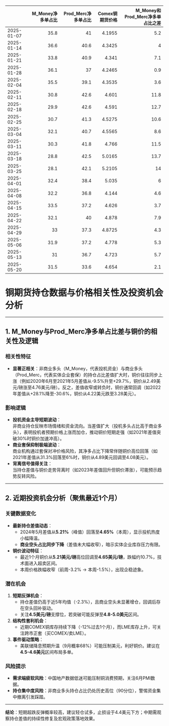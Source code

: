 |            |   M_Money净多单占比 |   Prod_Merc净多单占比 |   Comex铜期货价格 |   M_Money和Prod_Merc净多单占比之差 |
|:-----------|--------------------:|----------------------:|------------------:|-----------------------------------:|
| 2025-01-07 |                35.8 |                  41   |            4.1955 |                                5.2 |
| 2025-01-14 |                36.6 |                  40.6 |            4.3425 |                                4   |
| 2025-01-21 |                33.8 |                  40.9 |            4.341  |                                7.1 |
| 2025-01-28 |                36.1 |                  37   |            4.2465 |                                0.9 |
| 2025-02-04 |                35.5 |                  39.1 |            4.3535 |                                3.6 |
| 2025-02-11 |                30.8 |                  42.6 |            4.601  |                               11.8 |
| 2025-02-18 |                29.9 |                  42.6 |            4.591  |                               12.7 |
| 2025-02-25 |                30.7 |                  41.3 |            4.5275 |                               10.6 |
| 2025-03-04 |                32.1 |                  40.7 |            4.5565 |                                8.6 |
| 2025-03-11 |                30.3 |                  41.8 |            4.766  |                               11.5 |
| 2025-03-18 |                28.8 |                  42.5 |            5.0165 |                               13.7 |
| 2025-03-25 |                28.1 |                  42.1 |            5.2105 |                               14   |
| 2025-04-01 |                32.4 |                  38.4 |            5.035  |                                6   |
| 2025-04-08 |                32.2 |                  36.8 |            4.144  |                                4.6 |
| 2025-04-15 |                33.5 |                  37.2 |            4.626  |                                3.7 |
| 2025-04-22 |                32.1 |                  40   |            4.878  |                                7.9 |
| 2025-04-29 |                33   |                  37.3 |            4.8725 |                                4.3 |
| 2025-05-06 |                31.9 |                  37.2 |            4.778  |                                5.3 |
| 2025-05-13 |                31   |                  36.7 |            4.723  |                                5.7 |
| 2025-05-20 |                31.5 |                  33.6 |            4.654  |                                2.1 |![图](interest_exchange.png)



# 铜期货持仓数据与价格相关性及投资机会分析

---

## 1. M_Money与Prod_Merc净多单占比差与铜价的相关性及逻辑

### 相关性特征
- **显著正相关**：非商业多头（M_Money，代表投机资金）与商业多头（Prod_Merc，代表实体企业套保）的持仓占比差值扩大时，铜价往往同步上涨（例如2020年6月至2021年5月差值从-9.5%升至+29.7%，铜价从2.49美元/磅涨至4.76美元/磅）。反之，差值收窄或转负时，铜价通常回调（如2022年差值从+28.1%降至-30.6%，铜价从4.22美元跌至3.28美元）。

### 影响逻辑
- **投机资金主导短期波动**：  
  非商业持仓反映市场情绪和资金流向。当差值扩大（投机多头占比高于商业多头），表明投机者预期价格上涨而加仓，推动铜价短期走强（如2021年差值突破30%时铜价加速冲高）。
- **商业套保抑制极端波动**：  
  商业机构通过套保对冲价格风险，其净多占比下降常伴随铜价高位回落（如2021年差值从31.3%回落至6%时，铜价从4.89美元回调至4.08美元）。
- **背离信号值得关注**：  
  当持仓差值与铜价走势背离时（如2023年差值回升但铜价滞涨），可能预示趋势反转风险。

---

## 2. 近期投资机会分析（聚焦最近1个月）

### 关键数据变化
- **最新持仓差值动态**：  
  - 2024年5月差值从**5.21%**（峰值）回落至**4.65%**（本周），显示投机热度小幅降温。  
  - **商业空头占比同步下降**（差值未大幅收窄），暗示实体企业库存压力有限。
- **铜价波动特征**：  
  - 最近1个月铜价从**5.21美元/磅**高位回调至**4.65美元/磅**，跌幅约10.7%，技术面进入超卖区间。
  - 本周价格跌幅收窄（前周-3.2% → 本周-1.5%），出现企稳迹象。

### 潜在机会
1. **短期反弹机会**：  
   - 持仓差值仍高于近5年均值（-2.3%），且商业空头未显著增仓，回调后存在空头回补驱动。  
   - 关注**4.5美元/磅**支撑位，若突破可能反弹至**4.8-5.0美元**区间。
2. **结构性套利机会**：  
   - 近期COMEX铜库存持续下降（-12%过去1个月），而LME库存上升，可关注跨市正套（买COMEX/卖LME）。
3. **事件驱动策略**：  
   - 美联储降息预期升温（9月概率68%）可能压制美元，利好铜价。建议在**4.5-4.6美元**区间布局多单。

### 风险提示
- **需求端疲软风险**：中国地产数据低迷可能压制铜消费预期，关注6月PMI数据。
- **持仓集中度风险**：非商业多头持仓占比仍处历史高位（90分位），警惕资金集中撤离引发踩踏。

---

**结论**：短期超跌反弹概率较高，建议轻仓试多，止损设于4.4美元下方；中期需观察持仓差值的持续性修复及宏观政策落地效果。